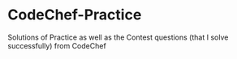 # CodeChef-Practice
Solutions of Practice as well as the Contest questions (that I solve successfully) from CodeChef
